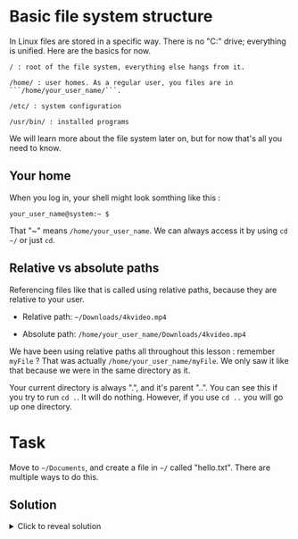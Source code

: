 # Basic file system structure

In Linux files are stored in a specific way. There is no "C:\" drive; everything is unified. Here are the basics for now.

```
/ : root of the file system, everything else hangs from it.

/home/ : user homes. As a regular user, you files are in ```/home/your_user_name/```.

/etc/ : system configuration

/usr/bin/ : installed programs
```

We will learn more about the file system later on, but for now that's all you need to know.

## Your home

When you log in, your shell might look somthing like this :

```
your_user_name@system:~ $ 
```

That "~" means ```/home/your_user_name```. We can always access it by using ```cd ~/``` or just ```cd```.

## Relative vs absolute paths

Referencing files like that is called using relative paths, because they are relative to your user.

- Relative path: ```~/Downloads/4kvideo.mp4```

- Absolute path: ```/home/your_user_name/Downloads/4kvideo.mp4```

We have been using relative paths all throughout this lesson : remember ```myFile``` ? That was actually ```/home/your_user_name/myFile```. We only saw it like that because we were in the same directory as it.

Your current directory is always ".", and it's parent "..". You can see this if you try to run ```cd .```. It will do nothing. However, if you use ```cd ..``` you will go up one directory.

# Task

Move to ```~/Documents```, and create a file in ```~/``` called "hello.txt". There are multiple ways to do this.

## Solution

<details>
    <summary>Click to reveal solution</summary>

    $ cd Documents

    Documents/ $ touch ../hello.txt

    You could also do it like this

    $ cd Documents

    Documents/ $ touch ~/hello.txt

    Or even like this

    $ cd Documents

    Documents/ $ touch /home/your_user_name/hello.txt

</details>
